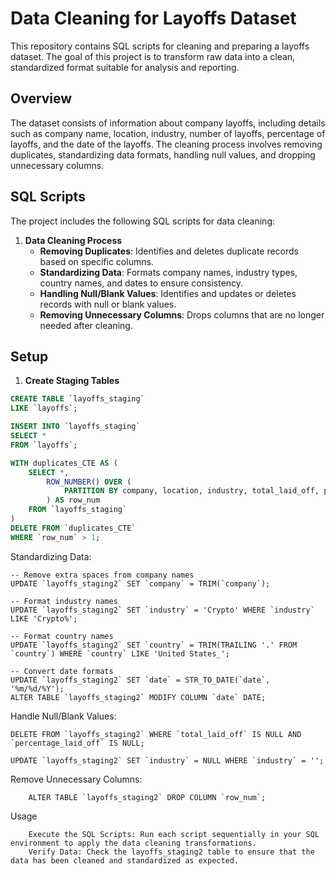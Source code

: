 # Data Cleaning for Layoffs Dataset

This repository contains SQL scripts for cleaning and preparing a layoffs dataset. The goal of this project is to transform raw data into a clean, standardized format suitable for analysis and reporting.

## Overview

The dataset consists of information about company layoffs, including details such as company name, location, industry, number of layoffs, percentage of layoffs, and the date of the layoffs. The cleaning process involves removing duplicates, standardizing data formats, handling null values, and dropping unnecessary columns.

## SQL Scripts

The project includes the following SQL scripts for data cleaning:

1. **Data Cleaning Process**
   - **Removing Duplicates**: Identifies and deletes duplicate records based on specific columns.
   - **Standardizing Data**: Formats company names, industry types, country names, and dates to ensure consistency.
   - **Handling Null/Blank Values**: Identifies and updates or deletes records with null or blank values.
   - **Removing Unnecessary Columns**: Drops columns that are no longer needed after cleaning.

## Setup

1. **Create Staging Tables**
```sql
CREATE TABLE `layoffs_staging`
LIKE `layoffs`;

INSERT INTO `layoffs_staging`
SELECT *
FROM `layoffs`;

WITH duplicates_CTE AS (
    SELECT *,
        ROW_NUMBER() OVER (
            PARTITION BY company, location, industry, total_laid_off, percentage_laid_off, `date`, stage, country, funds_raised_millions
        ) AS row_num
    FROM `layoffs_staging`
)
DELETE FROM `duplicates_CTE`
WHERE `row_num` > 1;
```
Standardizing Data:
```
-- Remove extra spaces from company names
UPDATE `layoffs_staging2` SET `company` = TRIM(`company`);

-- Format industry names
UPDATE `layoffs_staging2` SET `industry` = 'Crypto' WHERE `industry` LIKE 'Crypto%';

-- Format country names
UPDATE `layoffs_staging2` SET `country` = TRIM(TRAILING '.' FROM `country`) WHERE `country` LIKE 'United States_';

-- Convert date formats
UPDATE `layoffs_staging2` SET `date` = STR_TO_DATE(`date`, '%m/%d/%Y');
ALTER TABLE `layoffs_staging2` MODIFY COLUMN `date` DATE;
```
Handle Null/Blank Values:
```
DELETE FROM `layoffs_staging2` WHERE `total_laid_off` IS NULL AND `percentage_laid_off` IS NULL;

UPDATE `layoffs_staging2` SET `industry` = NULL WHERE `industry` = '';
```
Remove Unnecessary Columns:
```
    ALTER TABLE `layoffs_staging2` DROP COLUMN `row_num`;
```
Usage
```
    Execute the SQL Scripts: Run each script sequentially in your SQL environment to apply the data cleaning transformations.
    Verify Data: Check the layoffs_staging2 table to ensure that the data has been cleaned and standardized as expected.
```
